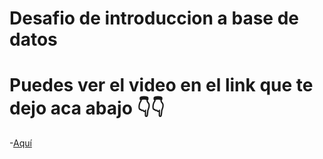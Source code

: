 # Desafio de introduccion a base de datos 

# Puedes ver el video en el link que te dejo aca abajo 👇👇


-[Aquí](https://youtu.be/Uf4Kgt3GEog)